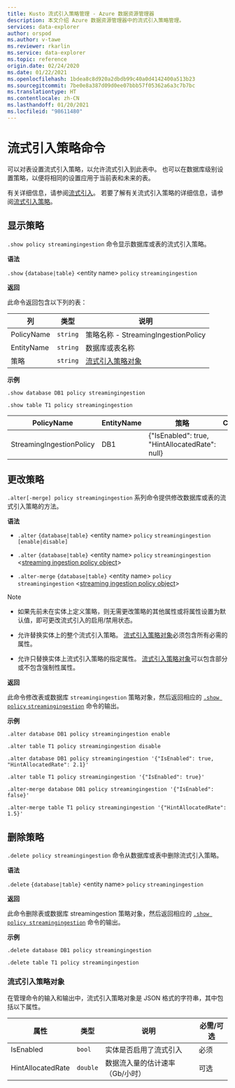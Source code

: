 ```yaml
---
title: Kusto 流式引入策略管理 - Azure 数据资源管理器
description: 本文介绍 Azure 数据资源管理器中的流式引入策略管理。
services: data-explorer
author: orspod
ms.author: v-tawe
ms.reviewer: rkarlin
ms.service: data-explorer
ms.topic: reference
origin.date: 02/24/2020
ms.date: 01/22/2021
ms.openlocfilehash: 1bdea8c8d920a2dbdb99c40a0d4142400a513b23
ms.sourcegitcommit: 7be0e8a387d09d0ee07bbb57f05362a6a3c7b7bc
ms.translationtype: HT
ms.contentlocale: zh-CN
ms.lasthandoff: 01/20/2021
ms.locfileid: "98611480"
---
```

# <a name="streaming-ingestion-policy-command"></a>流式引入策略命令

可以对表设置流式引入策略，以允许流式引入到此表中。 也可以在数据库级别设置策略，以便将相同的设置应用于当前表和未来的表。

有关详细信息，请参阅[流式引入](../../ingest-data-streaming.md)。 若要了解有关流式引入策略的详细信息，请参阅[流式引入策略](streamingingestionpolicy.md)。

## <a name="display-the-policy"></a>显示策略

`.show policy streamingingestion` 命令显示数据库或表的流式引入策略。
 
**语法**

`.show` `{database|table}` &lt;entity name&gt; `policy` `streamingingestion`

**返回**

此命令返回包含以下列的表：

|列    |类型    |说明
|---|---|---
|PolicyName|`string`|策略名称 - StreamingIngestionPolicy
|EntityName|`string`|数据库或表名称
|策略    |`string`|[流式引入策略对象](#streaming-ingestion-policy-object)

**示例**

```kusto
.show database DB1 policy streamingingestion

.show table T1 policy streamingingestion
```

|PolicyName|EntityName|策略|ChildEntities|EntityType|
|---|---|---|---|---|
|StreamingIngestionPolicy|DB1|{"IsEnabled": true, "HintAllocatedRate": null}

## <a name="change-the-policy"></a>更改策略

`.alter[-merge] policy streamingingestion` 系列命令提供修改数据库或表的流式引入策略的方法。

**语法**

* `.alter` `{database|table}` &lt;entity name&gt; `policy` `streamingingestion` `[enable|disable]`

* `.alter` `{database|table}` &lt;entity name&gt; `policy` `streamingingestion` &lt;[streaming ingestion policy object](#streaming-ingestion-policy-object)&gt;

* `.alter-merge` `{database|table}` &lt;entity name&gt; `policy` `streamingingestion` &lt;[streaming ingestion policy object](#streaming-ingestion-policy-object)&gt;

> [!Note]
>
> * 如果先前未在实体上定义策略，则无需更改策略的其他属性或将属性设置为默认值，即可更改流式引入的启用/禁用状态。
>
> * 允许替换实体上的整个流式引入策略。 [流式引入策略对象](#streaming-ingestion-policy-object)必须包含所有必需的属性。
>
> * 允许只替换实体上流式引入策略的指定属性。 [流式引入策略对象](#streaming-ingestion-policy-object)可以包含部分或不包含强制性属性。

**返回**

此命令修改表或数据库 `streamingingestion` 策略对象，然后返回相应的 [`.show policy` `streamingingestion`](#display-the-policy) 命令的输出。

**示例**

```kusto
.alter database DB1 policy streamingingestion enable

.alter table T1 policy streamingingestion disable

.alter database DB1 policy streamingingestion '{"IsEnabled": true, "HintAllocatedRate": 2.1}'

.alter table T1 policy streamingingestion '{"IsEnabled": true}'

.alter-merge database DB1 policy streamingingestion '{"IsEnabled": false}'

.alter-merge table T1 policy streamingingestion '{"HintAllocatedRate": 1.5}'
```

## <a name="delete-the-policy"></a>删除策略

`.delete policy streamingingestion` 命令从数据库或表中删除流式引入策略。

**语法**

`.delete` `{database|table}` &lt;entity name&gt; `policy` `streamingingestion`

**返回**

此命令删除表或数据库 streamingestion 策略对象，然后返回相应的 [`.show policy streamingingestion`](#display-the-policy) 命令的输出。

**示例**

```kusto
.delete database DB1 policy streamingingestion

.delete table T1 policy streamingingestion
```

### <a name="streaming-ingestion-policy-object"></a>流式引入策略对象

在管理命令的输入和输出中，流式引入策略对象是 JSON 格式的字符串，其中包括以下属性。

|属性|类型|说明|必需/可选
|---|---|---|---
|IsEnabled|`bool`|实体是否启用了流式引入| 必须
|HintAllocatedRate|`double`|数据流入量的估计速率（Gb/小时）|可选
